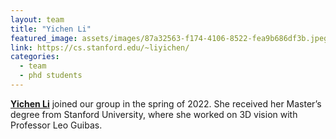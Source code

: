 ```yaml
---
layout: team
title: "Yichen Li"
featured_image: assets/images/87a32563-f174-4106-8522-fea9b686df3b.jpeg
link: https://cs.stanford.edu/~liyichen/
categories:
  - team
  - phd students
---
```

**[Yichen Li](https://cs.stanford.edu/~liyichen/)** joined our group in the spring of 2022. She received her Master’s degree from Stanford University, where she worked on 3D vision with Professor Leo Guibas.